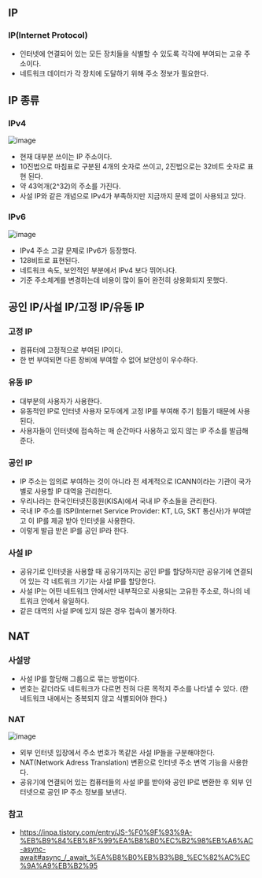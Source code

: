 ## IP

### IP(Internet Protocol)

- 인터넷에 연결되어 있는 모든 장치들을 식별할 수 있도록 각각에 부여되는 고유 주소이다.
- 네트워크 데이터가 각 장치에 도달하기 위해 주소 정보가 필요한다.

## IP 종류

### IPv4

![image](https://github.com/kknyapple/CS-Study/assets/72698829/1ce474da-6ff9-4caf-8af4-1bf3ca112965)


- 현재 대부분 쓰이는 IP 주소이다.
- 10진법으로 마침표로 구분된 4개의 숫자로 쓰이고, 2진법으로는 32비트 숫자로 표현 된다.
- 약 43억개(2^32)의 주소를 가진다.
- 사설 IP와 같은 개념으로 IPv4가 부족하지만 지금까지 문제 없이 사용되고 있다.

### IPv6

![image](https://github.com/kknyapple/CS-Study/assets/72698829/bf567e67-dafd-482a-8cdc-c1da8b1d8567)


- IPv4 주소 고갈 문제로 IPv6가 등장했다.
- 128비트로 표현된다.
- 네트워크 속도, 보안적인 부분에서 IPv4 보다 뛰어나다.
- 기준 주소체계를 변경하는데 비용이 많이 들어 완전히 상용화되지 못했다.

## 공인 IP/사설 IP/고정 IP/유동 IP

### 고정 IP

- 컴퓨터에 고정적으로 부여된 IP이다.
- 한 번 부여되면 다른 장비에 부여할 수 없어 보안성이 우수하다.

### 유동 IP

- 대부분의 사용자가 사용한다.
- 유동적인 IP로 인터넷 사용자 모두에게 고정 IP를 부여해 주기 힘들기 때문에 사용된다.
- 사용자들이 인터넷에 접속하는 매 순간마다 사용하고 있지 않는 IP 주소를 발급해 준다.

### 공인 IP

- IP 주소는 임의로 부여하는 것이 아니라 전 세계적으로 ICANN이라는 기관이 국가 별로 사용할 IP 대역을 관리한다.
- 우리나라는 한국인터넷진흥원(KISA)에서 국내 IP 주소들을 관리한다.
- 국내 IP 주소를 ISP(Internet Service Provider: KT, LG, SKT 통신사)가 부여받고 이 IP를 제공 받아 인터넷을 사용한다.
- 이렇게 발급 받은 IP를 공인 IP라 한다.

### 사설 IP

- 공유기로 인터넷을 사용할 때 공유기까지는 공인 IP를 할당하지만 공유기에 연결되어 있는 각 네트워크 기기는 사설 IP를 할당한다.
- 사설 IP는 어떤 네트워크 안에서만 내부적으로 사용되는 고유한 주소로, 하나의 네트워크 안에서 유일하다.
- 같은 대역의 사설 IP에 있지 않은 경우 접속이 불가하다.

## NAT

### 사설망

- 사설 IP를 할당해 그룹으로 묶는 방법이다.
- 번호는 같더라도 네트워크가 다르면 전혀 다른 목적지 주소를 나타낼 수 있다. (한 네트워크 내에서는 중복되지 않고 식별되어야 한다.)

### NAT

![image](https://github.com/kknyapple/CS-Study/assets/72698829/bed52f48-32f2-4ddb-87c0-d1177f49742e)

- 외부 인터넷 입장에서 주소 번호가 똑같은 사설 IP들을 구분해야한다.
- NAT(Network Adress Translation) 변환으로 인터넷 주소 변역 기능을 사용한다.
- 공유기에 연결되어 있는 컴퓨터들의 사설 IP를 받아와 공인 IP로 변환한 후 외부 인터넷으로 공인 IP 주소 정보를 보낸다.

### 참고
- https://inpa.tistory.com/entry/JS-%F0%9F%93%9A-%EB%B9%84%EB%8F%99%EA%B8%B0%EC%B2%98%EB%A6%AC-async-await#async_/_await_%EA%B8%B0%EB%B3%B8_%EC%82%AC%EC%9A%A9%EB%B2%95
